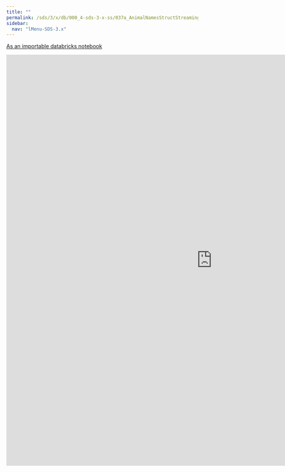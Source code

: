 ```yaml
---
title: ""
permalink: /sds/3/x/db/000_4-sds-3-x-ss/037a_AnimalNamesStructStreamingFiles/
sidebar:
  nav: "lMenu-SDS-3.x"
---
```


[As an importable databricks notebook](https://lamastex.github.io/scalable-data-science/sds/3/x/db/000_4-sds-3-x-ss/037a_AnimalNamesStructStreamingFiles.html)

<iframe src="https://lamastex.github.io/scalable-data-science/sds/3/x/db/000_4-sds-3-x-ss/037a_AnimalNamesStructStreamingFiles.html" width="1080" height="1080" frameborder="0"></iframe>

